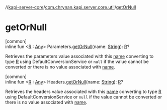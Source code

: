 //[kapi-server-core](../../index.md)/[com.chrynan.kapi.server.core.util](index.md)/[getOrNull](get-or-null.md)

# getOrNull

[common]\
inline fun &lt;[R](get-or-null.md) : [Any](https://kotlinlang.org/api/latest/jvm/stdlib/kotlin/-any/index.html)&gt; Parameters.[getOrNull](get-or-null.md)(name: [String](https://kotlinlang.org/api/latest/jvm/stdlib/kotlin/-string/index.html)): [R](get-or-null.md)?

Retrieves the parameters value associated with this [name](get-or-null.md) converting to type [R](get-or-null.md) using DefaultConversionService or `null` if the value cannot be converted or there is no value associated with [name](get-or-null.md).

[common]\
inline fun &lt;[R](get-or-null.md) : [Any](https://kotlinlang.org/api/latest/jvm/stdlib/kotlin/-any/index.html)&gt; Headers.[getOrNull](get-or-null.md)(name: [String](https://kotlinlang.org/api/latest/jvm/stdlib/kotlin/-string/index.html)): [R](get-or-null.md)?

Retrieves the headers value associated with this [name](get-or-null.md) converting to type [R](get-or-null.md) using DefaultConversionService or `null` if the value cannot be converted or there is no value associated with [name](get-or-null.md).
